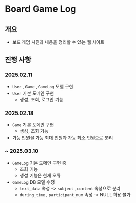 # Board Game Log

## 개요

- 보드 게임 사진과 내용을 정리할 수 있는 웹 사이트

## 진행 사항

### 2025.02.11

- `User` , `Game` , `GameLog` 모델 구현
- `User` 기본 도메인 구현
  - 생성, 조회, 로그인 기능

### 2025.02.18

- `Game` 기본 도메인 구현
  - 생성, 조회 기능
- 가능 인원을 가능 최대 인원과 가능 최소 인원으로 분리

### ~ 2025.03.10

- `GameLog` 기본 도메인 구현 중
  - 조회 기능
  - 생성 기능은 현재 오류
- `GameLog` DB 모델 수정
  - `text_data` 속성 -> `subject` , `content` 속성으로 분리
  - `during_time` , `participant_num` 속성 -> NULL 허용 불가